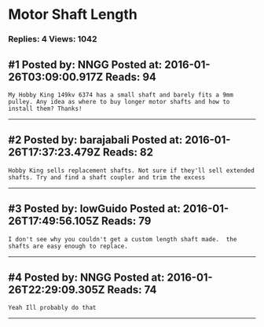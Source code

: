 # Motor Shaft Length

### Replies: 4 Views: 1042

## \#1 Posted by: NNGG Posted at: 2016-01-26T03:09:00.917Z Reads: 94

```
My Hobby King 149kv 6374 has a small shaft and barely fits a 9mm pulley. Any idea as where to buy longer motor shafts and how to install them? Thanks!
```

---
## \#2 Posted by: barajabali Posted at: 2016-01-26T17:37:23.479Z Reads: 82

```
Hobby King sells replacement shafts. Not sure if they'll sell extended shafts. Try and find a shaft coupler and trim the excess
```

---
## \#3 Posted by: lowGuido Posted at: 2016-01-26T17:49:56.105Z Reads: 79

```
I don't see why you couldn't get a custom length shaft made.  the shafts are easy enough to replace.
```

---
## \#4 Posted by: NNGG Posted at: 2016-01-26T22:29:09.305Z Reads: 74

```
Yeah Ill probably do that
```

---
